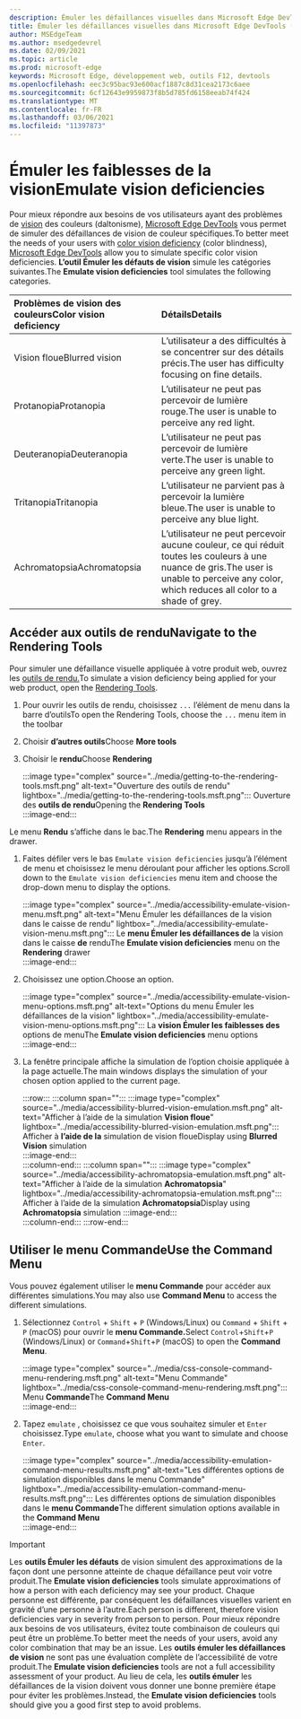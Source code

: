 ```yaml
---
description: Émuler les défaillances visuelles dans Microsoft Edge DevTools.
title: Émuler les défaillances visuelles dans Microsoft Edge DevTools (daltonisme)
author: MSEdgeTeam
ms.author: msedgedevrel
ms.date: 02/09/2021
ms.topic: article
ms.prod: microsoft-edge
keywords: Microsoft Edge, développement web, outils F12, devtools
ms.openlocfilehash: eec3c95bac93e600acf1887c8d31cea2173c6aee
ms.sourcegitcommit: 6cf12643e9959873f8b5d785fd6158eeab74f424
ms.translationtype: MT
ms.contentlocale: fr-FR
ms.lasthandoff: 03/06/2021
ms.locfileid: "11397873"
---
```

# <a name="emulate-vision-deficiencies"></a><span data-ttu-id="861b2-104">Émuler les faiblesses de la vision</span><span class="sxs-lookup"><span data-stu-id="861b2-104">Emulate vision deficiencies</span></span>

<span data-ttu-id="861b2-105">Pour mieux répondre aux besoins de vos utilisateurs ayant des problèmes de [vision][ColorblindawarenessMain] des couleurs \(daltonisme\), [Microsoft Edge DevTools][DevtoolsIndex] vous permet de simuler des défaillances de vision de couleur spécifiques.</span><span class="sxs-lookup"><span data-stu-id="861b2-105">To better meet the needs of your users with [color vision deficiency][ColorblindawarenessMain] \(color blindness\), [Microsoft Edge DevTools][DevtoolsIndex] allow you to simulate specific color vision deficiencies.</span></span>  <span data-ttu-id="861b2-106">**L’outil Émuler les défauts de vision** simule les catégories suivantes.</span><span class="sxs-lookup"><span data-stu-id="861b2-106">The **Emulate vision deficiencies** tool simulates the following categories.</span></span>  

| <span data-ttu-id="861b2-107">Problèmes de vision des couleurs</span><span class="sxs-lookup"><span data-stu-id="861b2-107">Color vision deficiency</span></span> | <span data-ttu-id="861b2-108">Détails</span><span class="sxs-lookup"><span data-stu-id="861b2-108">Details</span></span> |  
|:--- |:--- |  
| <span data-ttu-id="861b2-109">Vision floue</span><span class="sxs-lookup"><span data-stu-id="861b2-109">Blurred vision</span></span> | <span data-ttu-id="861b2-110">L’utilisateur a des difficultés à se concentrer sur des détails précis.</span><span class="sxs-lookup"><span data-stu-id="861b2-110">The user has difficulty focusing on fine details.</span></span> |  
| <span data-ttu-id="861b2-111">Protanopia</span><span class="sxs-lookup"><span data-stu-id="861b2-111">Protanopia</span></span> | <span data-ttu-id="861b2-112">L’utilisateur ne peut pas percevoir de lumière rouge.</span><span class="sxs-lookup"><span data-stu-id="861b2-112">The user is unable to perceive any red light.</span></span> |  
| <span data-ttu-id="861b2-113">Deuteranopia</span><span class="sxs-lookup"><span data-stu-id="861b2-113">Deuteranopia</span></span> | <span data-ttu-id="861b2-114">L’utilisateur ne peut pas percevoir de lumière verte.</span><span class="sxs-lookup"><span data-stu-id="861b2-114">The user is unable to perceive any green light.</span></span> |  
| <span data-ttu-id="861b2-115">Tritanopia</span><span class="sxs-lookup"><span data-stu-id="861b2-115">Tritanopia</span></span> | <span data-ttu-id="861b2-116">L’utilisateur ne parvient pas à percevoir la lumière bleue.</span><span class="sxs-lookup"><span data-stu-id="861b2-116">The user is unable to perceive any blue light.</span></span> |  
| <span data-ttu-id="861b2-117">Achromatopsia</span><span class="sxs-lookup"><span data-stu-id="861b2-117">Achromatopsia</span></span> | <span data-ttu-id="861b2-118">L’utilisateur ne peut percevoir aucune couleur, ce qui réduit toutes les couleurs à une nuance de gris.</span><span class="sxs-lookup"><span data-stu-id="861b2-118">The user is unable to perceive any color, which reduces all color to a shade of grey.</span></span> |  

## <a name="navigate-to-the-rendering-tools"></a><span data-ttu-id="861b2-119">Accéder aux outils de rendu</span><span class="sxs-lookup"><span data-stu-id="861b2-119">Navigate to the Rendering Tools</span></span>  

<span data-ttu-id="861b2-120">Pour simuler une défaillance visuelle appliquée à votre produit web, ouvrez les [outils de rendu.][DevtoolsRenderingToolsIndex]</span><span class="sxs-lookup"><span data-stu-id="861b2-120">To simulate a vision deficiency being applied for your web product, open the [Rendering Tools][DevtoolsRenderingToolsIndex].</span></span>  

1.  <span data-ttu-id="861b2-121">Pour ouvrir les outils de rendu, choisissez `...` l’élément de menu dans la barre d’outils</span><span class="sxs-lookup"><span data-stu-id="861b2-121">To open the Rendering Tools, choose the `...` menu item in the toolbar</span></span>  
1.  <span data-ttu-id="861b2-122">Choisir **d’autres outils**</span><span class="sxs-lookup"><span data-stu-id="861b2-122">Choose **More tools**</span></span>  
1.  <span data-ttu-id="861b2-123">Choisir le **rendu**</span><span class="sxs-lookup"><span data-stu-id="861b2-123">Choose **Rendering**</span></span>  
    
    :::image type="complex" source="../media/getting-to-the-rendering-tools.msft.png" alt-text="Ouverture des outils de rendu" lightbox="../media/getting-to-the-rendering-tools.msft.png":::
       <span data-ttu-id="861b2-125">Ouverture des **outils de rendu**</span><span class="sxs-lookup"><span data-stu-id="861b2-125">Opening the **Rendering Tools**</span></span>  
    :::image-end:::  

<span data-ttu-id="861b2-126">Le menu **Rendu** s’affiche dans le bac.</span><span class="sxs-lookup"><span data-stu-id="861b2-126">The **Rendering** menu appears in the drawer.</span></span>  

1.  <span data-ttu-id="861b2-127">Faites défiler vers le bas `Emulate vision deficiencies` jusqu’à l’élément de menu et choisissez le menu déroulant pour afficher les options.</span><span class="sxs-lookup"><span data-stu-id="861b2-127">Scroll down to the `Emulate vision deficiencies` menu item and choose the drop-down menu to display the options.</span></span>  
    
    :::image type="complex" source="../media/accessibility-emulate-vision-menu.msft.png" alt-text="Menu Émuler les défaillances de la vision dans le caisse de rendu" lightbox="../media/accessibility-emulate-vision-menu.msft.png":::
       <span data-ttu-id="861b2-129">Le **menu Émuler les défaillances de** la vision dans le caisse **de** rendu</span><span class="sxs-lookup"><span data-stu-id="861b2-129">The **Emulate vision deficiencies** menu on the **Rendering** drawer</span></span>  
    :::image-end:::  
    
1.  <span data-ttu-id="861b2-130">Choisissez une option.</span><span class="sxs-lookup"><span data-stu-id="861b2-130">Choose an option.</span></span>  
    
    :::image type="complex" source="../media/accessibility-emulate-vision-menu-options.msft.png" alt-text="Options du menu Émuler les défaillances de la vision" lightbox="../media/accessibility-emulate-vision-menu-options.msft.png":::
       <span data-ttu-id="861b2-132">La **vision Émuler les faiblesses des** options de menu</span><span class="sxs-lookup"><span data-stu-id="861b2-132">The **Emulate vision deficiencies** menu options</span></span>  
    :::image-end:::  
    
1.  <span data-ttu-id="861b2-133">La fenêtre principale affiche la simulation de l’option choisie appliquée à la page actuelle.</span><span class="sxs-lookup"><span data-stu-id="861b2-133">The main windows displays the simulation of your chosen option applied to the current page.</span></span>  
    
    :::row:::
       :::column span="":::
          :::image type="complex" source="../media/accessibility-blurred-vision-emulation.msft.png" alt-text="Afficher à l’aide de la simulation **Vision floue**" lightbox="../media/accessibility-blurred-vision-emulation.msft.png":::
             <span data-ttu-id="861b2-135">Afficher à **l’aide de la** simulation de vision floue</span><span class="sxs-lookup"><span data-stu-id="861b2-135">Display using **Blurred Vision** simulation</span></span>  
          :::image-end:::  
       :::column-end:::
       :::column span="":::
          :::image type="complex" source="../media/accessibility-achromatopsia-emulation.msft.png" alt-text="Afficher à l’aide de la simulation **Achromatopsia**" lightbox="../media/accessibility-achromatopsia-emulation.msft.png":::
             <span data-ttu-id="861b2-137">Afficher à l’aide de la simulation **Achromatopsia**</span><span class="sxs-lookup"><span data-stu-id="861b2-137">Display using **Achromatopsia** simulation</span></span> :::image-end:::  
       :::column-end:::
    :::row-end:::
    
## <a name="use-the-command-menu"></a><span data-ttu-id="861b2-138">Utiliser le menu Commande</span><span class="sxs-lookup"><span data-stu-id="861b2-138">Use the Command Menu</span></span>  

<span data-ttu-id="861b2-139">Vous pouvez également utiliser le **menu Commande** pour accéder aux différentes simulations.</span><span class="sxs-lookup"><span data-stu-id="861b2-139">You may also use **Command Menu** to access the different simulations.</span></span>  

1.  <span data-ttu-id="861b2-140">Sélectionnez `Control` + `Shift` + `P` \(Windows/Linux\) ou `Command` + `Shift` + `P` \(macOS\) pour ouvrir le **menu Commande.**</span><span class="sxs-lookup"><span data-stu-id="861b2-140">Select `Control`+`Shift`+`P` \(Windows/Linux\) or `Command`+`Shift`+`P` \(macOS\) to open the **Command Menu**.</span></span>  
    
    :::image type="complex" source="../media/css-console-command-menu-rendering.msft.png" alt-text="Menu Commande" lightbox="../media/css-console-command-menu-rendering.msft.png":::
       <span data-ttu-id="861b2-142">Menu **Commande**</span><span class="sxs-lookup"><span data-stu-id="861b2-142">The **Command Menu**</span></span>  
    :::image-end:::  
    
1.  <span data-ttu-id="861b2-143">Tapez `emulate` , choisissez ce que vous souhaitez simuler et `Enter` choisissez.</span><span class="sxs-lookup"><span data-stu-id="861b2-143">Type `emulate`, choose what you want to simulate and choose `Enter`.</span></span>  
    
    :::image type="complex" source="../media/accessibility-emulation-command-menu-results.msft.png" alt-text="Les différentes options de simulation disponibles dans le menu Commande" lightbox="../media/accessibility-emulation-command-menu-results.msft.png":::
       <span data-ttu-id="861b2-145">Les différentes options de simulation disponibles dans le **menu Commande**</span><span class="sxs-lookup"><span data-stu-id="861b2-145">The different simulation options available in the **Command Menu**</span></span>  
    :::image-end:::  
    
> [!IMPORTANT]
> <span data-ttu-id="861b2-146">Les **outils Émuler les défauts** de vision simulent des approximations de la façon dont une personne atteinte de chaque défaillance peut voir votre produit.</span><span class="sxs-lookup"><span data-stu-id="861b2-146">The **Emulate vision deficiencies** tools simulate approximations of how a person with each deficiency may see your product.</span></span>  <span data-ttu-id="861b2-147">Chaque personne est différente, par conséquent les défaillances visuelles varient en gravité d’une personne à l’autre.</span><span class="sxs-lookup"><span data-stu-id="861b2-147">Each person is different, therefore vision deficiencies vary in severity from person to person.</span></span>  <span data-ttu-id="861b2-148">Pour mieux répondre aux besoins de vos utilisateurs, évitez toute combinaison de couleurs qui peut être un problème.</span><span class="sxs-lookup"><span data-stu-id="861b2-148">To better meet the needs of your users, avoid any color combination that may be an issue.</span></span>  <span data-ttu-id="861b2-149">Les **outils émuler les défaillances de vision** ne sont pas une évaluation complète de l’accessibilité de votre produit.</span><span class="sxs-lookup"><span data-stu-id="861b2-149">The **Emulate vision deficiencies** tools are not a full accessibility assessment of your product.</span></span>  <span data-ttu-id="861b2-150">Au lieu de cela, les **outils émuler** les défaillances de la vision doivent vous donner une bonne première étape pour éviter les problèmes.</span><span class="sxs-lookup"><span data-stu-id="861b2-150">Instead, the **Emulate vision deficiencies** tools should  give you a good first step to avoid problems.</span></span>  

<!-- links -->  

[DevToolsIndex]: ../index.md "Outils de développement Microsoft Edge (Chromium) | Documents Microsoft"  
[DevtoolsRenderingToolsIndex]: ../rendering-tools/index.md "Analyser les performances d’exécution | Documents Microsoft"  

[ColorblindawarenessMain]: http://www.colourblindawareness.org "L’organisation De sensibilisation aux personnes non voyantes"  

[AmfcbMain]: https://www.amfcb.org "American Foundation for the Color Blind (AFCB)"  
